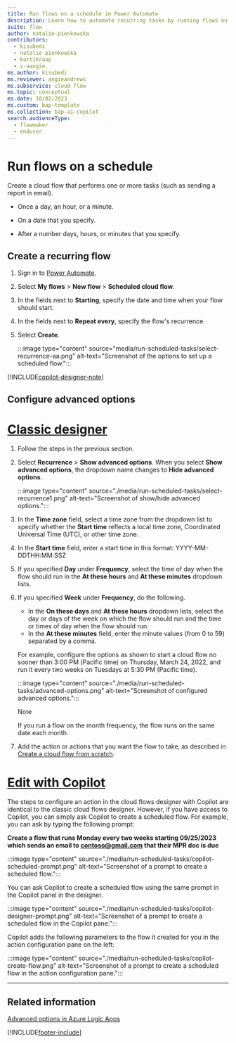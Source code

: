 ```yaml
---
title: Run flows on a schedule in Power Automate
description: Learn how to automate recurring tasks by running flows on a schedule, such as every day or every hour.
suite: flow
author: natalie-pienkowska
contributors:
  - kisubedi
  - natalie-pienkowska
  - kartikraop
  - v-aangie
ms.author: kisubedi
ms.reviewer: angieandrews
ms.subservice: cloud-flow
ms.topic: conceptual
ms.date: 10/02/2023
ms.custom: bap-template
ms.collection: bap-ai-copilot
search.audienceType: 
  - flowmaker
  - enduser
---
```

# Run flows on a schedule

Create a cloud flow that performs one or more tasks (such as sending a report in email).

- Once a day, an hour, or a minute.

- On a date that you specify.

- After a number days, hours, or minutes that you specify.

## Create a recurring flow

1. Sign in to [Power Automate](https://make.powerautomate.com).

1. Select **My flows** > **New flow** > **Scheduled cloud flow**.

1. In the fields next to **Starting**, specify the date and time when your flow should start.

1. In the fields next to **Repeat every**, specify the flow's recurrence.

1. Select **Create**.

    :::image type="content" source="media/run-scheduled-tasks/select-recurrence-aa.png" alt-text="Screenshot of the options to set up a scheduled flow.":::

[!INCLUDE[copilot-designer-note](./includes/copilot-designer-note.md)]

## Configure advanced options

# [Classic designer](#tab/classic-designer)

1. Follow the steps in the previous section.

1. Select **Recurrence** > **Show advanced options**. When you select **Show advanced options**, the dropdown name changes to **Hide advanced options**.

    :::image type="content" source="./media/run-scheduled-tasks/select-recurrence1.png" alt-text="Screenshot of show/hide advanced options.":::

1. In the **Time zone** field, select a time zone from the dropdown list to specify whether the **Start time** reflects a local time zone, Coordinated Universal Time (UTC), or other time zone.

1. In the **Start time** field, enter a start time in this format: YYYY-MM-DDTHH:MM:SSZ

1. If you specified **Day** under **Frequency**, select the time of day when the flow should run in the **At these hours** and **At these minutes** dropdown lists.

1. If you specified **Week** under **Frequency**, do the following.<br/>
    - In the **On these days** and **At these hours** dropdown lists, select the day or days of the week on which the flow should run and the time or times of day when the flow should run.
    - In the **At these minutes** field, enter the minute values (from 0 to 59) separated by a comma.

    For example, configure the options as shown to start a cloud flow no sooner than 3:00 PM (Pacific time) on Thursday, March 24, 2022, and run it every two weeks on Tuesdays at 5:30 PM (Pacific time).

    :::image type="content" source="./media/run-scheduled-tasks/advanced-options.png" alt-text="Screenshot of configured advanced options.":::

   > [!NOTE]
   > If you run a flow on the month frequency, the flow runs on the same date each month.

1. Add the action or actions that you want the flow to take, as described in [Create a cloud flow from scratch](get-started-logic-flow.md).

# [Edit with Copilot](#tab/edit-with-copilot)

The steps to configure an action in the cloud flows designer with Copilot are identical to the classic cloud flows designer. However, if you have access to Copilot, you can simply ask Copilot to create a scheduled flow. For example, you can ask by typing the following prompt:

**Create a flow that runs Monday every two weeks starting 09/25/2023 which sends an email to contoso@gmail.com that their MPR doc is due**

:::image type="content" source="./media/run-scheduled-tasks/copilot-scheduled-prompt.png" alt-text="Screenshot of a prompt to create a scheduled flow.":::

You can ask Copilot to create a scheduled flow using the same prompt in the Copilot panel in the designer.

:::image type="content" source="./media/run-scheduled-tasks/copilot-designer-prompt.png" alt-text="Screenshot of a prompt to create a scheduled flow in the Copilot pane.":::

Copilot adds the following parameters to the flow it created for you in the action configuration pane on the left:

:::image type="content" source="./media/run-scheduled-tasks/copilot-create-flow.png" alt-text="Screenshot of a prompt to create a scheduled flow in the action configuration pane.":::

---

## Related information

[Advanced options in Azure Logic Apps](/azure/connectors/connectors-native-recurrence)

[!INCLUDE[footer-include](includes/footer-banner.md)]
